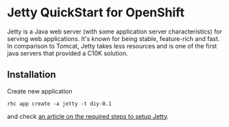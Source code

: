 # Jetty QuickStart for OpenShift

Jetty is a Java web server (with some application server characteristics) for serving web applications. It's known for being stable, feature-rich and fast. In comparison to Tomcat, Jetty takes less resources and is one of the first java servers that provided a C10K solution.

## Installation

Create new application

    rhc app create -a jetty -t diy-0.1

and check [an article on the required steps to setup Jetty](https://openshift.redhat.com/community/blogs/jetty-on-openshift-lightweight-java-web-serving-for-the-cloud).
